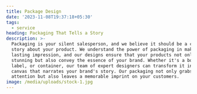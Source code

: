 ```yaml
---
title: Package Design
date: '2023-11-08T19:37:18+05:30'
tags:
  - service
heading: Packaging That Tells a Story
description: >-
  Packaging is your silent salesperson, and we believe it should be a compelling
  story about your product. We understand the power of packaging in making a
  lasting impression, and our designs ensure that your products not only look
  stunning but also convey the essence of your brand. Whether it's a box, bag,
  label, or container, our team of expert designers can transform it into a
  canvas that narrates your brand's story. Our packaging not only grabs
  attention but also leaves a memorable imprint on your customers.
image: /media/uploads/stock-1.jpg
---
```


